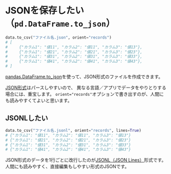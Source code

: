 # JSONを保存したい（``pd.DataFrame.to_json``）

```python
data.to_csv("ファイル名.json", orient="records")
# [
#     {"カラム1": "値11", "カラム2": "値11", "カラム3": "値13"},
#     {"カラム1": "値21", "カラム2": "値21", "カラム3": "値23"},
#     {"カラム1": "値31", "カラム2": "値31", "カラム3": "値33"},
#     {"カラム1": "値41", "カラム2": "値41", "カラム3": "値43"},
# ]
```

[pandas.DataFrame.to_json](https://pandas.pydata.org/pandas-docs/stable/reference/api/pandas.DataFrame.to_json.html)を使って、JSON形式のファイルを作成できます。

[JSON形式](https://www.json.org/json-ja.html)はパースしやすいので、
異なる言語／アプリでデータをやりとりする場合には、重宝します。
``orient="records"``オプションで書き出すのが、人間にも読みやすくてよいと思います。

## JSONLしたい

```python
data.to_csv("ファイル名.jsonl", orient="records", lines=True)
# {"カラム1": "値11", "カラム2": "値11", "カラム3": "値13"}
# {"カラム1": "値21", "カラム2": "値21", "カラム3": "値23"}
# {"カラム1": "値31", "カラム2": "値31", "カラム3": "値33"}
# {"カラム1": "値41", "カラム2": "値41", "カラム3": "値43"}
```

JSON形式のデータを1行ごとに改行したのが[JSONL（JSON Lines）](https://jsonlines.org/)形式です。
人間にも読みやすく、直接編集もしやすい形式のJSONです。
